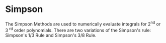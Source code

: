 # Simpson
The Simpson Methods are used to numerically evaluate integrals for 2<sup>nd</sup> or 3 <sup>rd</sup> order polynomials. There are two variations of the Simpson's rule: Simpson's 1/3 Rule and Simpson's 3/8 Rule.
